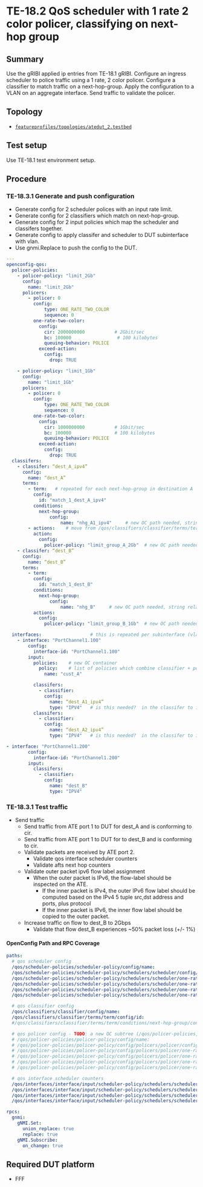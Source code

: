 # TE-18.2 QoS scheduler with 1 rate 2 color policer, classifying on next-hop group

## Summary

Use the gRIBI applied ip entries from TE-18.1 gRIBI. Configure an ingress scheduler
to police traffic using a 1 rate, 2 color policer. Configure a classifier to match
traffic on a next-hop-group.  Apply the configuration to a VLAN on an aggregate
interface.  Send traffic to validate the policer.

## Topology

* [`featureprofiles/topologies/atedut_2.testbed`](https://github.com/openconfig/featureprofiles/blob/main/topologies/atedut_2.testbed)

## Test setup

Use TE-18.1 test environment setup.

## Procedure

### TE-18.3.1 Generate and push configuration

* Generate config for 2 scheduler polices with an input rate limit.  
* Generate config for 2 classifiers which match on next-hop-group.
* Generate config for 2 input policies which map the scheduler and classifers
  together.
* Generate config to apply classifer and scheduler to DUT subinterface with vlan.
* Use gnmi.Replace to push the config to the DUT.

```yaml
---
openconfig-qos:
  policer-policies:
    - policer-policy: "limit_2Gb"
      config:
        name: "limit_2Gb"
      policers:
        - policer: 0
          config:
              type: ONE_RATE_TWO_COLOR
              sequence: 0
          one-rate-two-color:
            config:
              cir: 2000000000           # 2Gbit/sec
              bc: 100000                 # 100 kilobytes
              queuing-behavior: POLICE
            exceed-action:
              config:
                drop: TRUE

    - policer-policy: "limit_1Gb"
      config:
        name: "limit_1Gb"
      policers:
        - policer: 0
          config:
              type: ONE_RATE_TWO_COLOR
              sequence: 0
          one-rate-two-color:
            config:
              cir: 1000000000           # 1Gbit/sec
              bc: 100000                # 100 kilobytes
              queuing-behavior: POLICE
            exceed-action:
              config:
                drop: TRUE
  classifers:
    - classifer: “dest_A_ipv4” 
      config:
        name: “dest_A”
      terms:
        - term:   # repeated for each next-hop-group in destination A
          config:
            id: "match_1_dest_A_ipv4"
          conditions:
            next-hop-group:
                config:
                    name: "nhg_A1_ipv4"     # new OC path needed, string related to /afts/next-hop-groups/next-hop-group/state/next-hop-group-id
        - actions:    # move from /qos/classifiers/classifier/terms/term/actions/ to  /qos/classifiers/classifier/actions/action
          action:
            config:
              policer-policy: "limit_group_A_2Gb"  # new OC path needed
    - classifer: “dest_B”
      config:
        name: “dest_B”
      terms:
        - term:
          config:
            id: "match_1_dest_B"
          conditions:
            next-hop-group:
                config:
                    name: "nhg_B"     # new OC path needed, string related to /afts/next-hop-groups/next-hop-group/state/next-hop-group-id
          actions:
            config:
              policer-policy: "limit_group_B_1Gb"  # new OC path needed

  interfaces:                  # this is repeated per subinterface (vlan)
    - interface: "PortChannel1.100"
        config:
          interface-id: "PortChannel1.100"
        input:
          policies:    # new OC container
            policy:    # list of policies which combine classifier + policer action
              name: "cust_A"  

          classifers:
            - classifier:
              config:
                name: “dest_A1_ipv4”
                type: "IPV4"   # is this needed?  in the classifer to interface mapping, match criteria should be in the classifier?
          classifers:
            - classifier:
              config:
                name: “dest_A2_ipv4”
                type: "IPV4"   # is this needed?  in the classifer to interface mapping, match criteria should be in the classifier?

- interface: "PortChannel1.200"
        config:
          interface-id: "PortChannel1.200"
        input:
          classifers:
            - classifier:
              config:
                name: "dest_B"
                type: "IPV4"
```

### TE-18.3.1 Test traffic

* Send traffic
  * Send traffic from ATE port 1 to DUT for dest_A and is conforming to cir.
  * Send traffic from ATE port 1 to DUT for to dest_B and is conforming to
    cir.
  * Validate packets are received by ATE port 2.
    * Validate qos interface scheduler counters
    * Validate afts next hop counters
  * Validate outer packet ipv6 flow label assignment
    * When the outer packet is IPv6, the flow-label should be inspected on the ATE.
      * If the inner packet is IPv4, the outer IPv6 flow label should be computed based on the IPv4 5 tuple src,dst address and ports, plus protocol
      * If the inner packet is IPv6, the inner flow label should be copied to the outer packet.
  * Increase traffic on flow to dest_B to 2Gbps
    * Validate that flow dest_B experiences ~50% packet loss (+/- 1%)

#### OpenConfig Path and RPC Coverage

```yaml
paths:
  # qos scheduler config
  /qos/scheduler-policies/scheduler-policy/config/name:
  /qos/scheduler-policies/scheduler-policy/schedulers/scheduler/config/type:
  /qos/scheduler-policies/scheduler-policy/schedulers/scheduler/one-rate-two-color/config/cir:
  /qos/scheduler-policies/scheduler-policy/schedulers/scheduler/one-rate-two-color/config/bc:
  /qos/scheduler-policies/scheduler-policy/schedulers/scheduler/one-rate-two-color/config/queuing-behavior:
  /qos/scheduler-policies/scheduler-policy/schedulers/scheduler/one-rate-two-color/exceed-action/config/drop:

  # qos classifier config
  /qos/classifiers/classifier/config/name:
  /qos/classifiers/classifier/terms/term/config/id:
  #/qos/classifiers/classifier/terms/term/conditions/next-hop-group/config/name: # TODO: new OC leaf to be added

  # qos policer config - TODO: a new OC subtree (/qos/policer-policies, essentially copying/moving policer action from schedulers)
  # /qos/policer-policies/policer-policy/config/name:
  # /qos/policer-policies/policer-policy/config/policers/policer/config/sequence:
  # /qos/policer-policies/policer-policy/config/policers/policer/one-rate-two-color/config/cir:
  # /qos/policer-policies/policer-policy/config/policers/policer/one-rate-two-color/config/bc:
  # /qos/policer-policies/policer-policy/config/policers/policer/one-rate-two-color/config/cir:
  # /qos/policer-policies/policer-policy/config/policers/policer/one-rate-two-color/exceed-action/config/drop:

  # qos interface scheduler counters
  /qos/interfaces/interface/input/scheduler-policy/schedulers/scheduler[name="dest_A”]/state/conforming-pkts:
  /qos/interfaces/interface/input/scheduler-policy/schedulers/scheduler[name="dest_A"]/state/conforming-octets:
  /qos/interfaces/interface/input/scheduler-policy/schedulers/scheduler[name="dest_A"]/state/exceeding-pkts:
  /qos/interfaces/interface/input/scheduler-policy/schedulers/scheduler[name="dest_A"]/state/exceeding-octets:

rpcs:
  gnmi:
    gNMI.Set:
      union_replace: true
      replace: true
    gNMI.Subscribe:
      on_change: true
```

## Required DUT platform

* FFF

